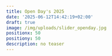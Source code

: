 ```yaml
---
title: Open Day's 2025
date: '2025-06-12T14:42:19+02:00'
draft: true
image: /img/uploads/slider_openday.jpg
positionx: 50
positiony: 50
description: no teaser
---
```


